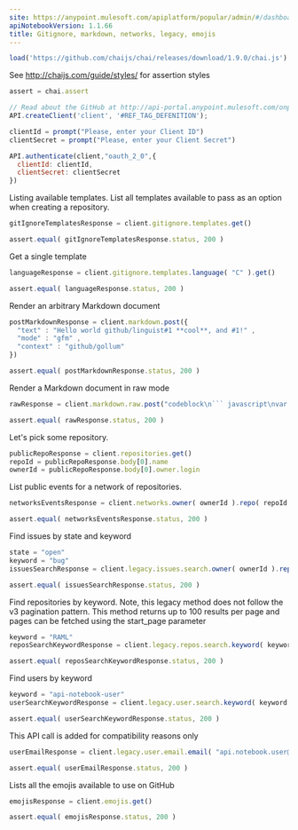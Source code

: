 ```yaml
---
site: https://anypoint.mulesoft.com/apiplatform/popular/admin/#/dashboard/apis/7782/versions/7918/portal/pages/6522/edit
apiNotebookVersion: 1.1.66
title: Gitignore, markdown, networks, legacy, emojis
---
```


```javascript
load('https://github.com/chaijs/chai/releases/download/1.9.0/chai.js')
```

See http://chaijs.com/guide/styles/ for assertion styles

```javascript
assert = chai.assert
```

```javascript
// Read about the GitHub at http://api-portal.anypoint.mulesoft.com/onpositive/api/github
API.createClient('client', '#REF_TAG_DEFENITION');
```

```javascript
clientId = prompt("Please, enter your Client ID")
clientSecret = prompt("Please, enter your Client Secret")
```

```javascript
API.authenticate(client,"oauth_2_0",{
  clientId: clientId,
  clientSecret: clientSecret
})
```

Listing available templates.
List all templates available to pass as an option when creating a repository.

```javascript
gitIgnoreTemplatesResponse = client.gitignore.templates.get()
```

```javascript
assert.equal( gitIgnoreTemplatesResponse.status, 200 )
```

Get a single template

```javascript
languageResponse = client.gitignore.templates.language( "C" ).get()
```

```javascript
assert.equal( languageResponse.status, 200 )
```

Render an arbitrary Markdown document

```javascript
postMarkdownResponse = client.markdown.post({
  "text" : "Hello world github/linguist#1 **cool**, and #1!" ,
  "mode" : "gfm" ,
  "context" : "github/gollum"
})
```

```javascript
assert.equal( postMarkdownResponse.status, 200 )
```

Render a Markdown document in raw mode

```javascript
rawResponse = client.markdown.raw.post("codeblock\n``` javascript\nvar a = 10\n```",{headers:{"Content-Type":"text/plain"}})
```

```javascript
assert.equal( rawResponse.status, 200 )
```

Let's pick some repository.

```javascript
publicRepoResponse = client.repositories.get()
repoId = publicRepoResponse.body[0].name
ownerId = publicRepoResponse.body[0].owner.login
```

List public events for a network of repositories.

```javascript
networksEventsResponse = client.networks.owner( ownerId ).repo( repoId ).events.get()
```

```javascript
assert.equal( networksEventsResponse.status, 200 )
```

Find issues by state and keyword

```javascript
state = "open"
keyword = "bug"
issuesSearchResponse = client.legacy.issues.search.owner( ownerId ).repository( repoId ).state( state ).keyword( keyword ).get()
```

```javascript
assert.equal( issuesSearchResponse.status, 200 )
```

Find repositories by keyword. Note, this legacy method does not follow the v3 pagination pattern. This method returns up to 100 results per page and pages can be fetched using the start_page parameter

```javascript
keyword = "RAML"
reposSearchKeywordResponse = client.legacy.repos.search.keyword( keyword ).get()
```

```javascript
assert.equal( reposSearchKeywordResponse.status, 200 )
```

Find users by keyword

```javascript
keyword = "api-notebook-user"
userSearchKeywordResponse = client.legacy.user.search.keyword( keyword ).get()
```

```javascript
assert.equal( userSearchKeywordResponse.status, 200 )
```

This API call is added for compatibility reasons only

```javascript
userEmailResponse = client.legacy.user.email.email( "api.notebook.user@somehost.com" ).get()
```

```javascript
assert.equal( userEmailResponse.status, 200 )
```

Lists all the emojis available to use on GitHub

```javascript
emojisResponse = client.emojis.get()
```

```javascript
assert.equal( emojisResponse.status, 200 )
```